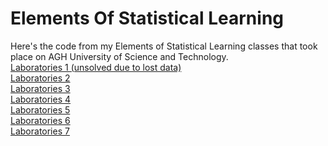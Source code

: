 # Elements Of Statistical Learning
Here's the code from my Elements of Statistical Learning classes that took place on AGH University of Science and Technology.  
<a href="https://github.com/LucasJezap/ElementsOfStatisticalLearning/blob/master/lab1.ipynb"> Laboratories 1 (unsolved due to lost data)  
<a href="https://github.com/LucasJezap/ElementsOfStatisticalLearning/blob/master/lab2.ipynb"> Laboratories 2  
<a href="https://github.com/LucasJezap/ElementsOfStatisticalLearning/blob/master/lab3.ipynb"> Laboratories 3   
<a href="https://github.com/LucasJezap/ElementsOfStatisticalLearning/blob/master/lab4.ipynb"> Laboratories 4   
<a href="https://github.com/LucasJezap/ElementsOfStatisticalLearning/blob/master/lab5.ipynb"> Laboratories 5   
<a href="https://github.com/LucasJezap/ElementsOfStatisticalLearning/blob/master/lab6.ipynb"> Laboratories 6   
<a href="https://github.com/LucasJezap/ElementsOfStatisticalLearning/blob/master/lab7.ipynb"> Laboratories 7   
